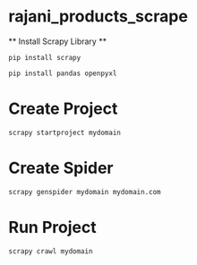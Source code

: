 # rajani_products_scrape

** Install Scrapy Library **

``` pip install scrapy ```

``` pip install pandas openpyxl ```
# Create Project

``` scrapy startproject mydomain ```

# Create Spider 

``` scrapy genspider mydomain mydomain.com ```

# Run Project 

 ```scrapy crawl mydomain```
